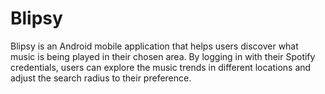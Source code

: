 # Blipsy
Blipsy is an Android mobile application that helps users discover what music is being played in their chosen area. By logging in with their Spotify credentials, users can explore the music trends in different locations and adjust the search radius to their preference.
